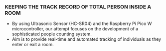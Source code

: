 ### KEEPING THE TRACK RECORD OF TOTAL PERSON INSIDE A ROOM 
- By using Ultrasonic Sensor (HC-SR04) and the Raspberry Pi Pico
  W microcontroller, our attempt focuses on the development of a sophisticated
people counting system.
- Aim is to provide real-time and automated tracking of individuals as they
  enter or exit a room.
